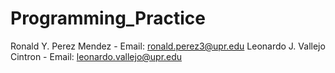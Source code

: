 # Programming_Practice

Ronald Y. Perez Mendez - Email: ronald.perez3@upr.edu
Leonardo J. Vallejo Cintron - Email: leonardo.vallejo@upr.edu
